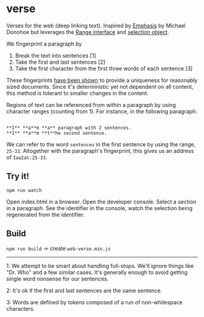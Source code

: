 # verse

Verses for the web (deep linking text). Inspired by [Emphasis][nyt] by Michael
Donohoe but leverages the [Range interface][ranges] and
[selection object][selections].

We fingerprint a paragraph by

1. Break the text into sentences [1]
2. Take the first and last sentences [2]
3. Take the first character from the first three words of each sentence [3]

These fingerprints [have been shown][jsconf] to provide a uniqueness for
reasonably sized documents. Since it's deterministic yet not dependent on all
content, this method is tolerant to smaller changes in the
content.

Regions of text can be referenced from within a paragraph by using character
ranges (counting from 1). For instance, in the following paragraph:

<code>
**I** **a**m **a** paragraph with 2 sentences.
**I** **a**m **t**he second sentence.
</code>

We can refer to the word `sentences` in the first sentence by using the range,
`25-33`. Altogether with the paragraph's fingerprint, this gives us an address of
`IaaIat:25-33`.


## Try it!

`npm run watch`

Open index.html in a browser. Open the developer console.  Select a
section in a paragraph. See the identifier in the console, watch the
selection being regenerated from the identifier.

## Build

`npm run build` -> create `web-verse.min.js`

---

1: We attempt to be smart about handling full-stops. We'll ignore things like
   "Dr. Who" and a few similar cases. It's generally enough to avoid getting
   single word nonsense for our sentences.

2: It's ok if the first and last sentences are the same sentence.

3: Words are defined by tokens composed of a run of non-whitespace characters.

[jsconf]: http://2014.jsconf.eu/speakers/michael-donohoe-deeplink-to-anything-on-the-web.html
[nyt]: https://github.com/NYTimes/Emphasis
[ranges]: https://developer.mozilla.org/en-US/docs/Web/API/Range
[selections]: https://developer.mozilla.org/en-US/docs/Web/API/Selection
